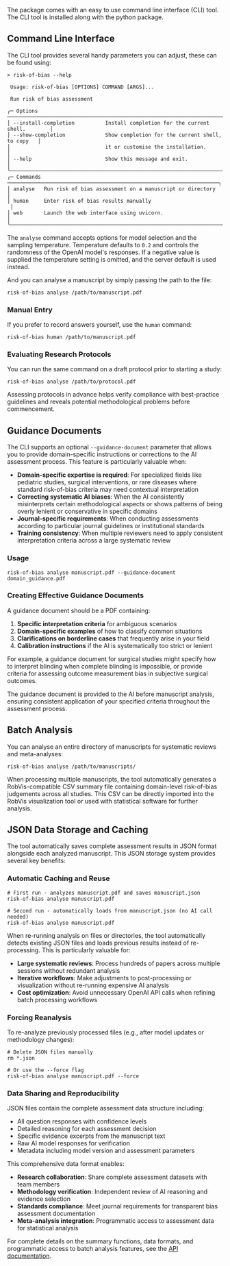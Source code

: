
The package comes with an easy to use command line interface (CLI) tool.
The CLI tool is installed along with the python package.

## Command Line Interface

The CLI tool provides several handy parameters you can adjust, these can be found using:

```console
> risk-of-bias --help

 Usage: risk-of-bias [OPTIONS] COMMAND [ARGS]...

 Run risk of bias assessment

╭─ Options ──────────────────────────────────────────────────────────────────────╮
│ --install-completion          Install completion for the current shell.        │
│ --show-completion             Show completion for the current shell, to copy   │
│                               it or customise the installation.                │
│ --help                        Show this message and exit.                      │
╰────────────────────────────────────────────────────────────────────────────────╯
╭─ Commands ─────────────────────────────────────────────────────────────────────╮
│ analyse   Run risk of bias assessment on a manuscript or directory             │
│ human     Enter risk of bias results manually
 │
│ web       Launch the web interface using uvicorn.                              │
╰────────────────────────────────────────────────────────────────────────────────╯
```

The `analyse` command accepts options for model selection and the sampling
temperature. Temperature defaults to `0.2` and controls the randomness of
the OpenAI model's responses. If a negative value is supplied the
temperature setting is omitted, and the server default is used instead.

And you can analyse a manuscript by simply passing the path to the file:

```console
risk-of-bias analyse /path/to/manuscript.pdf
```

### Manual Entry

If you prefer to record answers yourself, use the `human` command:

```console
risk-of-bias human /path/to/manuscript.pdf
```

### Evaluating Research Protocols

You can run the same command on a draft protocol prior to starting a study:

```console
risk-of-bias analyse /path/to/protocol.pdf
```

Assessing protocols in advance helps verify compliance with best-practice
guidelines and reveals potential methodological problems before commencement.

## Guidance Documents

The CLI supports an optional `--guidance-document` parameter that allows you to provide domain-specific instructions or corrections to the AI assessment process. This feature is particularly valuable when:

- **Domain-specific expertise is required**: For specialized fields like pediatric studies, surgical interventions, or rare diseases where standard risk-of-bias criteria may need contextual interpretation
- **Correcting systematic AI biases**: When the AI consistently misinterprets certain methodological aspects or shows patterns of being overly lenient or conservative in specific domains
- **Journal-specific requirements**: When conducting assessments according to particular journal guidelines or institutional standards
- **Training consistency**: When multiple reviewers need to apply consistent interpretation criteria across a large systematic review

### Usage

```console
risk-of-bias analyse manuscript.pdf --guidance-document domain_guidance.pdf
```

### Creating Effective Guidance Documents

A guidance document should be a PDF containing:

1. **Specific interpretation criteria** for ambiguous scenarios
2. **Domain-specific examples** of how to classify common situations
3. **Clarifications on borderline cases** that frequently arise in your field
4. **Calibration instructions** if the AI is systematically too strict or lenient

For example, a guidance document for surgical studies might specify how to interpret blinding when complete blinding is impossible, or provide criteria for assessing outcome measurement bias in subjective surgical outcomes.

The guidance document is provided to the AI before manuscript analysis, ensuring consistent application of your specified criteria throughout the assessment process.

## Batch Analysis

You can analyse an entire directory of manuscripts for systematic reviews and meta-analyses:

```console
risk-of-bias analyse /path/to/manuscripts/
```

When processing multiple manuscripts, the tool automatically generates a RobVis-compatible CSV summary file containing domain-level risk-of-bias judgements across all studies. This CSV can be directly imported into the RobVis visualization tool or used with statistical software for further analysis.

## JSON Data Storage and Caching

The tool automatically saves complete assessment results in JSON format alongside each analyzed manuscript. This JSON storage system provides several key benefits:

### Automatic Caching and Reuse

```console
# First run - analyzes manuscript.pdf and saves manuscript.json
risk-of-bias analyse manuscript.pdf

# Second run - automatically loads from manuscript.json (no AI call needed)
risk-of-bias analyse manuscript.pdf
```

When re-running analysis on files or directories, the tool automatically detects existing JSON files and loads previous results instead of re-processing. This is particularly valuable for:

- **Large systematic reviews**: Process hundreds of papers across multiple sessions without redundant analysis
- **Iterative workflows**: Make adjustments to post-processing or visualization without re-running expensive AI analysis
- **Cost optimization**: Avoid unnecessary OpenAI API calls when refining batch processing workflows

### Forcing Reanalysis

To re-analyze previously processed files (e.g., after model updates or methodology changes):

```console
# Delete JSON files manually
rm *.json

# Or use the --force flag
risk-of-bias analyse manuscript.pdf --force
```

### Data Sharing and Reproducibility

JSON files contain the complete assessment data structure including:

- All question responses with confidence levels
- Detailed reasoning for each assessment decision  
- Specific evidence excerpts from the manuscript text
- Raw AI model responses for verification
- Metadata including model version and assessment parameters

This comprehensive data format enables:

- **Research collaboration**: Share complete assessment datasets with team members
- **Methodology verification**: Independent review of AI reasoning and evidence selection
- **Standards compliance**: Meet journal requirements for transparent bias assessment documentation
- **Meta-analysis integration**: Programmatic access to assessment data for statistical analysis

For complete details on the summary functions, data formats, and programmatic access to batch analysis features, see the [API documentation](api.md#summary-and-analysis-functions).